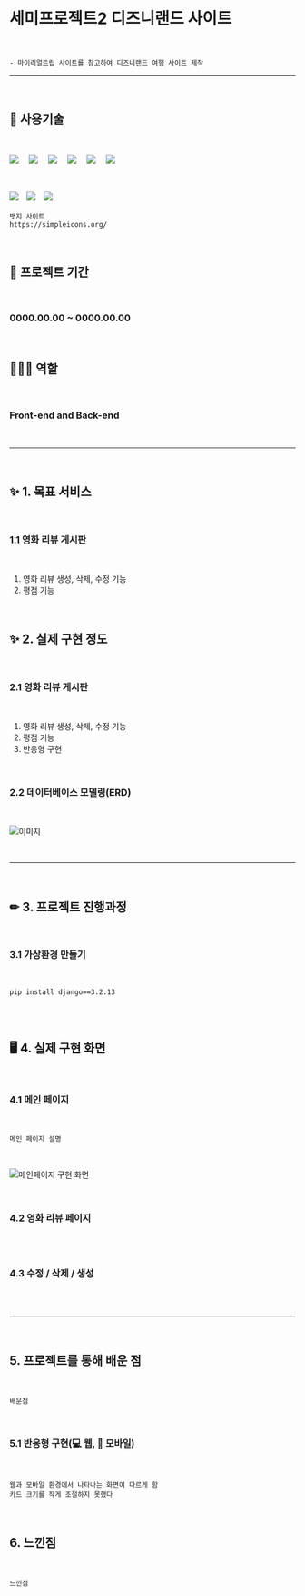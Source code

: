 # 세미프로젝트2 디즈니랜드 사이트
<br>

    - 마이리얼트립 사이트를 참고하여 디즈니랜드 여행 사이트 제작

<hr>
<br>

## 🧰 사용기술

<br>

<img src="https://img.shields.io/badge/HTML5-E34F26?style=flat-square&logo=HTML5&logoColor=ffffff"/> 　<img src="https://img.shields.io/badge/Django-092E20?style=flat-square&logo=Django&logoColor=ffffff"/> 　<img src="https://img.shields.io/badge/Python-3776AB?style=flat-square&logo=Python&logoColor=ffffff"/> 　<img src="https://img.shields.io/badge/JavaScript-F7DF1E?style=flat-square&logo=JavaScript&logoColor=ffffff"/> 　<img src="https://img.shields.io/badge/CSS3-1572B6?style=flat-square&logo=CSS3&logoColor=ffffff"/> 　<img src="https://img.shields.io/badge/SQLite-003B57?style=flat-square&logo=SQLite&logoColor=ffffff"/>

<br>

<img src="https://img.shields.io/badge/Visual Studio Code-007ACC?style=flat-square&logo=Visual Studio Code&logoColor=ffffff"/>　<img src="https://img.shields.io/badge/Git-F05032?style=flat-square&logo=Git&logoColor=ffffff"/>　<img src="https://img.shields.io/badge/GitHub-181717?style=flat-square&logo=GitHub&logoColor=ffffff"/>

```
뱃지 사이트
https://simpleicons.org/

```
<br>

## 📅 프로젝트 기간

<br>

### 0000.00.00 ~ 0000.00.00

<br>

## 👩🏻‍💻 역할

<br>

### Front-end and Back-end

<br>

<hr>

<br>

## ✨ 1. 목표 서비스
<br>

### 1.1 영화 리뷰 게시판

<br>

1. 영화 리뷰 생성, 삭제, 수정 기능
2. 평점 기능

<br>

## ✨ 2. 실제 구현 정도
<br>

### 2.1 영화 리뷰 게시판

<br>

1. 영화 리뷰 생성, 삭제, 수정 기능
2. 평점 기능
3. 반응형 구현

<br>

### 2.2 데이터베이스 모델링(ERD)

<br>

![이미지](url)

<br>

<hr>
<br>

## ✏ 3. 프로젝트 진행과정

<br>

### 3.1 가상환경 만들기
<br>

```bash
pip install django==3.2.13
```

```python

```

<br>

## 🖥 4. 실제 구현 화면

<br>

### 4.1 메인 페이지

<br>

    
    메인 페이지 설명

<br>

![메인페이지 구현 화면](url)

<br>

### 4.2 영화 리뷰 페이지

<br>



<br>

### 4.3 수정 / 삭제 / 생성

<br>



<br>

<hr>
<br>

## 5. 프로젝트를 통해 배운 점

<br>

    배운점

<br>


### 5.1 반응형 구현(💻 웹, 📱 모바일)

<br>

    웹과 모바일 환경에서 나타나는 화면이 다르게 함
    카드 크기를 작게 조절하지 못했다

<br>

## 6. 느낀점

<br>


    느낀점
